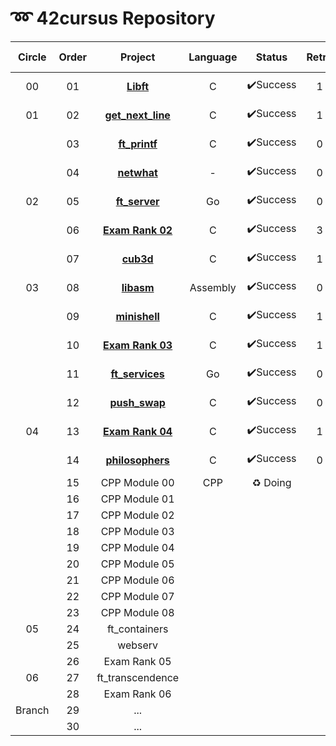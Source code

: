 # **➿ 42cursus Repository**

| Circle | Order |                     Project                     | Language |  Status  | Retry |    score    | Passed Date  |
| :----: | :---: | :---------------------------------------------: | :------: | :------: | :---: | :---------: | :----------- |
|   00   |  01   |          **[Libft](./Circle00/Libft)**          |    C     | ✔️Success |   1   | **115**/100 | 2020. 04. 18 |
|   01   |  02   |  **[get_next_line](./Circle01/get_next_line)**  |    C     | ✔️Success |   1   | **115**/100 | 2020. 06. 20 |
|        |  03   |      **[ft_printf](./Circle01/ft_printf)**      |    C     | ✔️Success |   0   | **108**/100 | 2020. 09. 13 |
|        |  04   |        **[netwhat](./Circle01/netwhat)**        |    -     | ✔️Success |   0   | **100**/100 | 2020. 09. 13 |
|   02   |  05   |     **[ft_server](./Circle02/ft_server/)**      |    Go    | ✔️Success |   0   | **100**/100 | 2020. 10. 17 |
|        |  06   | **[Exam Rank 02](./Circle02/Exam%20Rank%2002)** |    C     | ✔️Success |   3   | **100**/100 | 2020. 10. 30 |
|        |  07   |          **[cub3d](./Circle02/cub3d)**          |    C     | ✔️Success |   1   | **100**/115 | 2020. 11. 22 |
|   03   |  08   |         **[libasm](./Circle03/libasm)**         | Assembly | ✔️Success |   0   | **100**/125 | 2021. 01. 22 |
|        |  09   |      [**minishell**](./Circle03/minishell)      |    C     | ✔️Success |   1   | **100**/115 | 2021. 02. 13 |
|        |  10   | **[Exam Rank 03](./Circle03/Exam%20Rank%2003)** |    C     | ✔️Success |   1   | **100**/100 | 2021. 03. 23 |
|        |  11   |    **[ft_services](./Circle03/ft_services)**    |    Go    | ✔️Success |   0   | **100**/100 | 2021. 03. 29 |
|        |  12   |      **[push_swap](./Circle03/push_swap)**      |    C     | ✔️Success |   0   | **100**/125 | 2021. 04. 14 |
|   04   |  13   | **[Exam Rank 04](./Circle04/Exam%20Rank%2004)** |    C     | ✔️Success |   1   | **100**/100 | 2021. 04. 06 |
|        |  14   |   **[philosophers](./Circle04/philosophers)**   |    C     | ✔️Success |   0   | **100**/100 | 2021. 04. 23 |
|        |  15   |                  CPP Module 00                  |   CPP    | ♻ Doing  |       |             |              |
|        |  16   |                  CPP Module 01                  |          |          |       |             |              |
|        |  17   |                  CPP Module 02                  |          |          |       |             |              |
|        |  18   |                  CPP Module 03                  |          |          |       |             |              |
|        |  19   |                  CPP Module 04                  |          |          |       |             |              |
|        |  20   |                  CPP Module 05                  |          |          |       |             |              |
|        |  21   |                  CPP Module 06                  |          |          |       |             |              |
|        |  22   |                  CPP Module 07                  |          |          |       |             |              |
|        |  23   |                  CPP Module 08                  |          |          |       |             |              |
|   05   |  24   |                  ft_containers                  |          |          |       |             |              |
|        |  25   |                     webserv                     |          |          |       |             |              |
|        |  26   |                  Exam Rank 05                   |          |          |       |             |              |
|   06   |  27   |                ft_transcendence                 |          |          |       |             |              |
|        |  28   |                  Exam Rank 06                   |          |          |       |             |              |
| Branch |  29   |                       ...                       |          |          |       |             |              |
|        |  30   |                       ...                       |          |          |       |             |              |